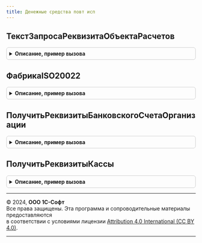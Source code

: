 ```yaml
---
title: Денежные средства повт исп
---
```



## ТекстЗапросаРеквизитаОбъектаРасчетов
<details style="margin: 1em 0; padding: 0.5em; border: 1px solid #ccc; border-radius: 6px;">

<summary style="font-weight: bold; cursor: pointer;">Описание, пример вызова</summary>

```bsl

// Формирует текст запроса для получения указанного реквизита объекта расчетов
//
// Параметры:
//	РеквизитИсточника - Строка - Имя реквизита источника содержащего объект расчетов
//                             состоящее из имени таблицы и через точку имени реквизита.
//                             Например: ДанныеРегистра.Заказ
//	РеквизитОбъектаРасчетов - Строка - Имя реквизита объекта расчетов
//	ПолноеИмяМетаданныхРеквизита - Строка - Полный путь к метаданным реквизита как в дереве метаданных.
//                                          Например: "Документы.ПоступлениеБезналичныхДенежныхСредств.ТабличныеЧасти.РасшифровкаПлатежа.Реквизиты.Заказ"
//                                                или "РегистрыНакопления.ДвиженияКонтрагентДоходыРасходы.Измерения.ОбъектРасчетов".
//
// Возвращаемое значение:
//	Строка - Текст запроса
//
Функция ТекстЗапросаРеквизитаОбъектаРасчетов( Экспорт
```

Пример вызова
```bsl
Результат = ДенежныеСредстваПовтИсп.ТекстЗапросаРеквизитаОбъектаРасчетов();
```
</details>

## ФабрикаISO20022
<details style="margin: 1em 0; padding: 0.5em; border: 1px solid #ccc; border-radius: 6px;">

<summary style="font-weight: bold; cursor: pointer;">Описание, пример вызова</summary>

```bsl

// Получение фабрики XDTO в соответствии с версией схемы .
//
// Параметры:
//  ВерсияФормата - Строка - версия схемы.
//
// Возвращаемое значение:
//  ФабрикаXDTO - фабрика, созданная на основании схемы.
//
Функция ФабрикаISO20022(ВерсияФормата) Экспорт
```

Пример вызова
```bsl
Результат = ДенежныеСредстваПовтИсп.ФабрикаISO20022(ВерсияФормата) 
```
</details>

## ПолучитьРеквизитыБанковскогоСчетаОрганизации
<details style="margin: 1em 0; padding: 0.5em; border: 1px solid #ccc; border-radius: 6px;">

<summary style="font-weight: bold; cursor: pointer;">Описание, пример вызова</summary>

```bsl

// Возвращает сведения о банковском счете организации.
//
// Параметры:
//  БанковскийСчет - СправочникСсылка.БанковскиеСчетаОрганизаций - Ссылка на банковский счет.
//
// Возвращаемое значение:
//	см. Справочники.БанковскиеСчетаОрганизаций.ПолучитьРеквизитыБанковскогоСчетаОрганизации.
//
Функция ПолучитьРеквизитыБанковскогоСчетаОрганизации(БанковскийСчет) Экспорт
```

Пример вызова
```bsl
Результат = ДенежныеСредстваПовтИсп.ПолучитьРеквизитыБанковскогоСчетаОрганизации(БанковскийСчет) 
```
</details>

## ПолучитьРеквизитыКассы
<details style="margin: 1em 0; padding: 0.5em; border: 1px solid #ccc; border-radius: 6px;">

<summary style="font-weight: bold; cursor: pointer;">Описание, пример вызова</summary>

```bsl

// Возвращает сведения о кассе организации.
//
// Параметры:
//  Касса - СправочникСсылка.Кассы - Ссылка на кассу.
//
// Возвращаемое значение:
//	см. Справочники.Кассы.ПолучитьРеквизитыКассы.
//
Функция ПолучитьРеквизитыКассы(Касса) Экспорт
```

Пример вызова
```bsl
Результат = ДенежныеСредстваПовтИсп.ПолучитьРеквизитыКассы(Касса) 
```
</details>

---

© 2024, **ООО 1С-Софт**  
Все права защищены. Эта программа и сопроводительные материалы предоставляются  
в соответствии с условиями лицензии [Attribution 4.0 International (CC BY 4.0)](https://creativecommons.org/licenses/by/4.0/legalcode).

---
